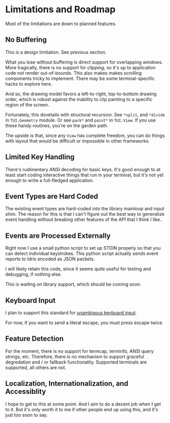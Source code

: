 # Limitations and Roadmap

Most of the limitations are down to planned features.

## No Buffering

This is a design limitation. See previous section.

What you lose without buffering is direct support for overlapping
windows. More tragically, there is no support for *clipping*, so it's
up to application code not render out-of-bounds. This also makes makes
scrolling components tricky to implement. There may be some
terminal-specific hacks to explore here.

And so, the drawing model favors a left-to-right, top-to-bottom
drawing order, which is robust against the inability to clip painting
to a specific region of the screen.

Fortunately, this dovetails with structural recursion. See `*split`,
and `*divide` in `TUI.Geometry` module. Or see `pack*` and `paint*` in
`TUI.View`. If you use these handy routines, you're on the garden
path.

The upside is that, since any `View` has complete freedom, you can do
things with layout that would be difficult or impossible in other
frameworks.

## Limited Key Handling

There's rudimentary ANSI decoding for basic keys. It's good enough to
at least start coding interactive things that run in your terminal,
but it's not yet enough to write a full-fledged application.

## Event Types are Hard Coded

The existing event types are hard-coded into the library mainloop and
input shim. The reason for this is that I can't figure out the best
way to generalize event handling without breaking other features of
the API that I think I like..

## Events are Processed Externally

Right now I use a small python script to set up STDIN properly so that
you can detect individual keystrokes. This python script actually
sends event reports to Idris encoded as JSON packets.

I will likely retain this code, since it seems quite useful for
testing and debugging, if nothing else.

This is waiting on library support, which should be coming soon.

## Keyboard Input

I plan to support this standard for [unambigous keyboard
input](https://sw.kovidgoyal.net/kitty/keyboard-protocol/).

For now, if you want to send a literal escape, you must press escape
twice.

## Feature Detection

For the moment, there is no support for termcap, terminfo, ANSI query
strings, etc. Therefore, there is no mechanism to support graceful
degredation and / or fallback functionality. Supported terminals are
supported, all others are not.

## Localization, Internationalization, and Accessiblity

I hope to get to this at some point. And I aim to do a decent job when
I get to it. But it's only worth it to me if other people end up using
this, and it's just too soon to say.
